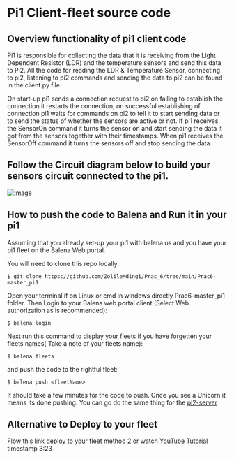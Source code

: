 # Pi1 Client-fleet source code

## Overview functionality of pi1 client code
Pi1 is responsible for collecting the data that it is receiving from the Light Dependent Resistor (LDR) and the temperature sensors and send this data to Pi2. All the code for reading the LDR & Temperature Sensor, connecting to pi2, listening to pi2 commands and sending the data to pi2 can be found in the client.py file. 

On start-up pi1 sends a connection request to pi2 on failing to establish the connection it restarts the connection, on successful establishing of connection pi1 waits for commands on pi2 to tell it to start sending data or to send the status of whether the sensors are active or not. If pi1 receives the SensorOn command it turns the sensor on and start sending the data it got from the sensors together with their timestamps. When pi1 receives the SensorOff command it turns the sensors off and stop sending the data.

## Follow the Circuit diagram below to build your sensors circuit connected to the pi1.
![image](https://user-images.githubusercontent.com/62191335/142273981-ee53dde6-bade-45da-b607-f0d658c18159.png)

## How to push the code to Balena and Run it in your pi1
Assuming that you already set-up your pi1 with balena os and you have your pi1 fleet on the Balena Web portal.

You will need to clone this repo locally:
```
$ git clone https://github.com/ZolileMdingi/Prac_6/tree/main/Prac6-master_pi1
```
Open your terminal if on Linux or cmd in windows directly Prac6-master_pi1 folder.
Then Login to your Balena web portal client (Select Web authorization as is recommended):
```
$ balena login
```
Next run this command to display your fleets if you have forgetten your fleets names( Take a note of your fleets name):
```
$ balena fleets
```
and push the code to the rightful fleet:
```
$ balena push <fleetName>
```
It should take a few minutes for the code to push. Once you see a Unicorn it means its done pushing.
You can go do the same thing for the [pi2-server]

## Alternative to Deploy to your fleet
Flow this link [deploy to your fleet method 2] or watch [YouTube Tutorial] timestamp 3:23

[pi2-server]:https://github.com/ZolileMdingi/Prac_6/tree/main/Prac6-Server-master_pi2
[deploy to your fleet method 2]:https://www.balena.io/docs/learn/deploy/deployment/#:~:text=You%20can%20find%20the%20fleet,run%20git%20push%20balena%20master%20.
[YouTube Tutorial]:https://youtu.be/Tm4N5GcJRLI
